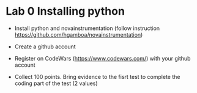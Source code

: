 # Lab 0 Installing python



* Install python and novainstrumentation (follow instruction https://github.com/hgamboa/novainstrumentation)

* Create a github account

* Register on CodeWars (https://www.codewars.com/) with your github account

* Collect 100 points. Bring evidence to the fisrt test to complete the coding part of the test (2 values)

